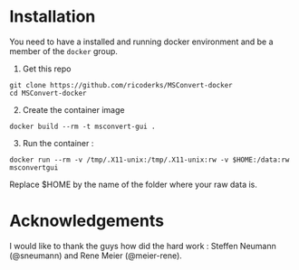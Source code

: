 # Installation

You need to have a installed and running docker environment and be a member of the `docker` group.

1. Get this repo
```
git clone https://github.com/ricoderks/MSConvert-docker
cd MSConvert-docker
```

2. Create the container image
```
docker build --rm -t msconvert-gui .
```

3. Run the container :

`docker run --rm -v /tmp/.X11-unix:/tmp/.X11-unix:rw -v $HOME:/data:rw msconvertgui`

Replace $HOME by the name of the folder where your raw data is.

# Acknowledgements

I would like to thank the guys how did the hard work : Steffen Neumann (@sneumann) and Rene Meier (@meier-rene). 
